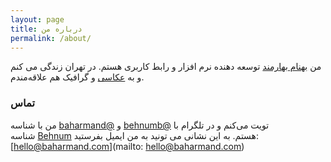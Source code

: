 ```yaml
---
layout: page
title: درباره من
permalink: /about/
---
```


من [بهنام بهارمند](https://baharmand.com) توسعه دهنده نرم افزار و رابط کاربری هستم. در تهران زندگی می کنم و به [عکاسی](http://www.behnum.com/) و گرافیک هم علاقه‌مندم.

### تماس

من با شناسه [baharmand@](https://twitter.com/baharmand) و [behnumb@](https://twitter.com/behnumb) تویت می‌کنم و در تلگرام با شناسه [Behnum](https://t.me/Behnum) هستم. به این نشانی می تونید به من ایمیل بفرستید: [hello@baharmand.com](mailto: hello@baharmand.com)
